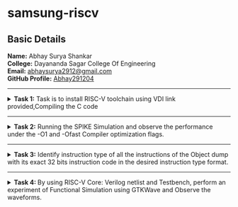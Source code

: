 # samsung-riscv
<html lang="en">
<body>
<h2>Basic Details</h2>
<b>Name:</b> Abhay Surya Shankar
<br>
<b>College:</b> Dayananda Sagar College Of Engineering
<br>
<b>Email:</b> <a href="mailto:abhaysurya2912@gmail.com">abhaysurya2912@gmail.com</a>
<br>
<b>GitHub Profile:</b> <a href="https://github.com/Abhay291204">Abhay291204</a>
<hr>
<!-- Task 1 -->
<details>
<p><summary>
<b>Task 1:</b> Task is to install RISC-V toolchain using VDI link provided,Compiling the C code 
</summary></p>
<b>1. Compiling C code</b>
<br><br>
<pre><code>
cd
gedit num.c
gcc num.c
./a.out</code></pre>
<br>
<img src="https://github.com/Abhay291204/samsung-riscv/blob/main/Task%201/cprog_ex1.jpg"  alt=C code>
<br><br>
<img src="https://github.com/Abhay291204/samsung-riscv/blob/main/Task%201/cprog_output.jpg"      alt=commands for c compilation>
<br><br>
<b>2. Object Dump and O1, Ofast Output</b>
<br><br>
<pre><code>
cat num.c
riscv64-unknown-elf-gcc -O1 -mabi=lp64 -march=rv64i -o num.o num.c
ls -ltr num.o
</code></pre>
<br>
<img src="https://github.com/Abhay291204/samsung-riscv/blob/main/Task%201/ass_cmd.jpg"    alt=Commands >
<br><br>
<pre><code>riscv64-unknown-elf-objdump -d num.o |less</code></pre>
<br>
<img src="https://github.com/Abhay291204/samsung-riscv/blob/main/Task%201/obj_dump.jpg" alt=Object dump>
<br>
<br>
<b>For O1: The number of instructions were 15</b><br><br>
<img src="https://github.com/Abhay291204/samsung-riscv/blob/main/Task%201/O1_ass.jpg" alt=O1 output>
<br><br>
<pre><code>riscv64-unknown-elf-gcc -Ofast -mabi=lp64 -march=rv64i -o num.o num.c</code></pre>
<br>
<b>For Ofast: the number of instructions were 12</b>
<br><br>
<img src="https://github.com/Abhay291204/samsung-riscv/blob/main/Task%201/fast_ass.jpg"  alt=Ofast output>
<br><br>
</details>
<hr>
<!--End of Task 1-->
<!-- Task 2 -->
<!-- Spike for Sum1ton -->				
<details>
<p><summary>
<b>Task 2:</b> Running the SPIKE Simulation and observe the performance under the -O1 and -Ofast Compiler optimization flags.
</summary></p>
<details>
<p><summary>1. Sum of Integers from 1 to n</summary></p>
<b>Debugging summ.o for O1</b>
<pre><code>riscv64-unknown-elf-gcc -O1 -mabi=lp64 -march=rv64i -o summ.o summ.c
ls -ltr summ.o
spike pk summ.o
spike -d pk summ.o</code></pre>
<b>O1 assembly output</b>
<pre>0000000000010184 &lt;main&gt;:
   10184:       ff010113                addi    sp,sp,-16
   10188:       00113423                sd      ra,8(sp)
   1018c:       04600793                li      a5,70
   10190:       fff7879b                addiw   a5,a5,-1
   10194:       fe079ee3                bnez    a5,10190 &lt;main+0xc&gt;
   10198:       00001637                lui     a2,0x1
   1019c:       96f60613                addi    a2,a2,-1681 # 96f &lt;register_fini-0xf741&gt;
   101a0:       04500593                li      a1,69
   101a4:       00021537                lui     a0,0x21
   101a8:       19050513                addi    a0,a0,400 # 21190 &lt;__clzdi2+0x48&gt;
   101ac:       26c000ef                jal     ra,10418 &lt;printf&gt;
   101b0:       00000513                li      a0,0
   101b4:       00813083                ld      ra,8(sp)
   101b8:       01010113                addi    sp,sp,16
   101bc:       00008067                ret
</pre>
<p>15 instructions for O1</p>
<br>
<img src="https://github.com/Abhay291204/samsung-riscv/blob/main/Task%202/O1_spike_sum.png" alt=debugging O1>
<br><br>
<b>Debugging summ.o for Ofast</b>
<pre><code>riscv64-unknown-elf-gcc -Ofast -mabi=lp64 -march=rv64i -o summ.o summ.c
spike pk summ.o
spike -d pk summ.o</code></pre>
<b>Ofast assembly output</b>
<pre>00000000000100b0 &lt;main&gt;:
   100b0:       00001637                lui     a2,0x1
   100b4:       00021537                lui     a0,0x21
   100b8:       ff010113                addi    sp,sp,-16
   100bc:       96f60613                addi    a2,a2,-1681 # 96f &lt;main-0xf741&gt;
   100c0:       04500593                li      a1,69
   100c4:       18050513                addi    a0,a0,384 # 21180 &lt;__clzdi2+0x44&gt;
   100c8:       00113423                sd      ra,8(sp)
   100cc:       340000ef                jal     ra,1040c &lt;printf&gt;
   100d0:       00813083                ld      ra,8(sp)
   100d4:       00000513                li      a0,0
   100d8:       01010113                addi    sp,sp,16
   100dc:       00008067                ret
</pre>
<p>12 instructions for Ofast</p>
<br>
<img src="https://github.com/Abhay291204/samsung-riscv/blob/main/Task%202/Ofast_spike_sum.png" alt=debugging Ofast>
</details>	   
<!-- Spike for fibonacci -->	   
<details>
<p><summary>2. Fibonacci Sequence Generator</summary></p>
<b>Compiling Fibonacci C program</b>
<pre><code>gedit fibo.c
gcc fibo.c
./a.out</code></pre>
<pre>#include<stdio.h>
int main() {
    int n=500;
    int fib=0;
    int a=0,b=1;
    for(int i=0;fib&lt;n;i++){
       printf("%d\n",fib);
        a=b;
        b=fib;
        fib=a+b;
         }
    return 0;
}
</pre>
        <br><br>
<img src="https://github.com/Abhay291204/samsung-riscv/blob/main/Task%202/fibo_output.png", alt=Fibonacci Compilation>
<br><br>
<b>Debugging fibo.o for O1</b>
<pre><code>riscv64-unknown-elf-gcc -O1 -mabi=lp64 -march=rv64i -o fibo.o fibo.c
spike pk fibo.o
spike -d pk fibo.o</code></pre>
<b>O1 assembly output</b>
<pre>10184:       fd010113                addi    sp,sp,-48
   10188:       02113423                sd      ra,40(sp)
   1018c:       02813023                sd      s0,32(sp)
   10190:       00913c23                sd      s1,24(sp)
   10194:       01213823                sd      s2,16(sp)
   10198:       01313423                sd      s3,8(sp)
   1019c:       00100493                li      s1,1
   101a0:       00000413                li      s0,0
   101a4:       000219b7                lui     s3,0x21
   101a8:       1f300913                li      s2,499
   101ac:       0080006f                j       101b4 &lt;main+0x30&gt;
   101b0:       00078413                mv      s0,a5
   101b4:       00040593                mv      a1,s0
   101b8:       1b098513                addi    a0,s3,432 # 211b0 &lt;__clzdi2+0x3c&gt;
   101bc:       288000ef                jal     ra,10444 <printf>
   101c0:       009407bb                addw    a5,s0,s1
   101c4:       00040493                mv      s1,s0
   101c8:       fef954e3                bge     s2,a5,101b0 &lt;main+0x2c&gt;
   101cc:       00000513                li      a0,0
   101d0:       02813083                ld      ra,40(sp)
   101d4:       02013403                ld      s0,32(sp)
   101d8:       01813483                ld      s1,24(sp)
   101dc:       01013903                ld      s2,16(sp)
   101e0:       00813983                ld      s3,8(sp)
   101e4:       03010113                addi    sp,sp,48
   101e8:       00008067                ret
</pre>
<p>26 instructions for O1</p>
<br>
<img src="https://github.com/Abhay291204/samsung-riscv/blob/main/Task%202/O1_spike_fibo.png",alt=Debug O1>
<br><br>
<b>Debugging fibo.o for Ofast</b>
<pre><code>riscv64-unknown-elf-gcc -Ofast -mabi=lp64 -march=rv64i -o fibo.o fibo.c
spike pk fibo.o
spike -d pk fibo.o</code></pre>
<b>Ofast assembly output</b>  
<pre>00000000000100b0 &lt;main&gt;:
   100b0:       fd010113                addi    sp,sp,-48
   100b4:       02813023                sd      s0,32(sp)
   100b8:       00913c23                sd      s1,24(sp)
   100bc:       01213823                sd      s2,16(sp)
   100c0:       01313423                sd      s3,8(sp)
   100c4:       02113423                sd      ra,40(sp)
   100c8:       00100493                li      s1,1
   100cc:       00000413                li      s0,0
   100d0:       000219b7                lui     s3,0x21
   100d4:       1f300913                li      s2,499
   100d8:       0080006f                j       100e0 &lt;main+0x30&gt;
   100dc:       00078413                mv      s0,a5
   100e0:       00040593                mv      a1,s0
   100e4:       1b098513                addi    a0,s3,432 # 211b0 &lt;__clzdi2+0x3c&gt;
   100e8:       35c000ef                jal     ra,10444 &lt;printf&gt;
   100ec:       009407bb                addw    a5,s0,s1
   100f0:       00040493                mv      s1,s0
   100f4:       fef954e3                bge     s2,a5,100dc &lt;main+0x2c&gt;
   100f8:       02813083                ld      ra,40(sp)
   100fc:       02013403                ld      s0,32(sp)
   10100:       01813483                ld      s1,24(sp)
   10104:       01013903                ld      s2,16(sp)
   10108:       00813983                ld      s3,8(sp)
   1010c:       00000513                li      a0,0
   10110:       03010113                addi    sp,sp,48
   10114:       00008067                ret
</pre>
<p>26 instructions for Ofast</p>
<br>
<img src="https://github.com/Abhay291204/samsung-riscv/blob/main/Task%202/Ofast_spike_fibo.png",alt=Ofast debug>
<br><br>
</details>
</details>
<hr>   
<!--End of Task 2-->
<!-- Task 3 -->   
<details>
	<summary>
		<b>Task 3:</b> Identify instruction type of all the instructions of the Object dump with its exact 32 bits instruction code in the desired instruction type format.
	</summary><br>
<details>
	<p><summary>
		RISC-V Instruction Formats
	</summary></p>
<!-- Explaination -->
	
<h2>Instruction Types and Fields</h2>

<p> The RISC-V instructions are categorized into types based on their filed organization.Each type has specific fields like opcode,funct3,funct4,immediate values and register numbers. The types include:</p>

<b>&nbsp;&nbsp;&nbsp;&nbsp;&#183; R-Type:</b> Register Type <br>
<b>&nbsp;&nbsp;&nbsp;&nbsp;&#183; I-Type:</b> Immediate Type <br>
<b>&nbsp;&nbsp;&nbsp;&nbsp;&#183; S-Type:</b> Store Type <br>
<b>&nbsp;&nbsp;&nbsp;&nbsp;&#183; B-Type:</b> Branch Type <br>
<b>&nbsp;&nbsp;&nbsp;&nbsp;&#183; U-Type:</b> Upper Immediate Type <br>
<b>&nbsp;&nbsp;&nbsp;&nbsp;&#183; J-Type:</b> Jump Type <br>

<!-- R-Type -->

<h3>RISCV R-Type Instructions</h3>

<p>R-type instructions are used for operations that involve only registers. These instructions typically perform arithmetic, logical, and shift operations.</p>

<b>Format:</b><br>

<pre>
+----------------------------------------------------------------------------------------------------------------------------------+
  funct7[31:25](7-bits) | rs2[24:20](5-bits) | rs1[19:15](5-bits) | funct3[14:12](3-bits) | rd[11:7](5-bits) | opcode[6:0](7-bits)
+----------------------------------------------------------------------------------------------------------------------------------+
</pre>

<b>&nbsp;&nbsp;&nbsp;&nbsp;&#183; funct7:</b> Further specifies the operation.<br>
<b>&nbsp;&nbsp;&nbsp;&nbsp;&#183; rs2:</b> Second source register.<br>
<b>&nbsp;&nbsp;&nbsp;&nbsp;&#183; rs1:</b> First source register.<br>
<b>&nbsp;&nbsp;&nbsp;&nbsp;&#183; funct3:</b> Further specifies the operation.<br>
<b>&nbsp;&nbsp;&nbsp;&nbsp;&#183; rd:</b> Destination register.<br>
<b>&nbsp;&nbsp;&nbsp;&nbsp;&#183; opcode:</b> Specifies the operation.<br>

<!-- I-Type -->

<h3>RISCV I-Type Instructions</h3>

<p>I-Type instructions cover various operations, including immediate arithmetic, load operations, and certain control flow instructions.</p>

<b>Format:</b><br>

<pre>
+----------------------------------------------------------------------------------------------------------+
  imm[31:20](12-bits) | rs1[19:15](5-bits) | funct3[14:12](3-bits) | rd[11:7](5-bits) | opcode[6:0](7-bits)
+----------------------------------------------------------------------------------------------------------+
</pre>

<b>&nbsp;&nbsp;&nbsp;&nbsp;&#183; imm:</b> Immediate Value.<br>
<b>&nbsp;&nbsp;&nbsp;&nbsp;&#183; rs1:</b> First source register.<br>
<b>&nbsp;&nbsp;&nbsp;&nbsp;&#183; funct3:</b> Further specifies the operation.<br>
<b>&nbsp;&nbsp;&nbsp;&nbsp;&#183; rd:</b> Destination register.<br>
<b>&nbsp;&nbsp;&nbsp;&nbsp;&#183; opcode:</b> Specifies the operation.<br>

<!-- S-Type -->

<h3>RISCV S-Type Instructions</h3>

<p>S-type instructions are essential for accessing and manipulating data in memory.Used to store data from a register to memory.</p>

<b>Format:</b><br>

<pre>
+--------------------------------------------------------------------------------------------------------------------------------------------+
  imm[31:25](11:5)(7-bits) | rs2[24:20](5-bits) | rs1[19:15](5-bits) | funct3[14:12](3-bits) | imm[11:7](4:0)(5-bits) | opcode[6:0](7-bits)
+--------------------------------------------------------------------------------------------------------------------------------------------+
</pre>

<b>&nbsp;&nbsp;&nbsp;&nbsp;&#183; imm:</b> Immediate Value( split into imm[11:5] and imm[4:0]).<br>
<b>&nbsp;&nbsp;&nbsp;&nbsp;&#183; rs2:</b> Second source register.<br>
<b>&nbsp;&nbsp;&nbsp;&nbsp;&#183; rs1:</b> First source register.<br>
<b>&nbsp;&nbsp;&nbsp;&nbsp;&#183; funct3:</b> Further specifies the operation.<br>
<b>&nbsp;&nbsp;&nbsp;&nbsp;&#183; opcode:</b> Specifies the operation.<br>

<!-- B-Type -->
      
<h3>RISCV B-Type Instructions</h3>

<p>B-type instructions are crucial for implementing control flow in programs, enabling conditional execution of code blocks.Used for conditional branches, which alter the program flow based on a comparison of register values.</p>

<b>Format:</b><br>

<pre>
+---------------------------------------------------------------------------------------------------------------------------------------------------------------------------------------+
  imm[31](12)(1-bit) | imm[30:25](10:5)(6-bits) | rs2[24:20](5-bits) | rs1[19:15](5-bits) | funct3[14:12](3-bits) | imm[11:8](4:1)(4-bits) | imm[7](11)(1-bit) | opcode[6:0](7-bits)
+---------------------------------------------------------------------------------------------------------------------------------------------------------------------------------------+
</pre>

<b>&nbsp;&nbsp;&nbsp;&nbsp;&#183; imm:</b> Immediate Value( split into imm[12], imm[10:5], imm[4:1] and imm[11]).<br>
<b>&nbsp;&nbsp;&nbsp;&nbsp;&#183; rs2:</b> Second source register.<br>
<b>&nbsp;&nbsp;&nbsp;&nbsp;&#183; rs1:</b> First source register.<br>
<b>&nbsp;&nbsp;&nbsp;&nbsp;&#183; funct3:</b> Further specifies the operation.<br>
<b>&nbsp;&nbsp;&nbsp;&nbsp;&#183; opcode:</b> Specifies the operation.<br>

<!-- U-Type -->

<h3>RISCV U-Type Instructions</h3>

<p>U-Type instructions are used for operations like loading upper immediate (LUI) and adding upper immediate to PC (AUIPC).</p>

<b>Format:</b><br>

<pre>
+----------------------------------------------------------------------------------------------------------+
                  imm[31:12](20-bits)                |    rd[11:7](5-bits)      |     opcode[6:0](7-bits)
+----------------------------------------------------------------------------------------------------------+
</pre>

<b>&nbsp;&nbsp;&nbsp;&nbsp;&#183; imm:</b> Upper 20 bits of the immediate value.<br>
<b>&nbsp;&nbsp;&nbsp;&nbsp;&#183; rd:</b> Destination register.<br>
<b>&nbsp;&nbsp;&nbsp;&nbsp;&#183; opcode:</b> Specifies the operation.<br>

<!-- J-Type -->
      
<h3>RISCV J-Type Instructions</h3>

<p>J-type instructions in RISC-V are primarily used for unconditional jumps to specific target addresses within the program.They play a crucial role in controlling the flow of execution by transferring control to a different part of the code.</p>

<b>Format:</b><br>

<pre>
+---------------------------------------------------------------------------------------------------------------------------------------------------------------------------------------+
  imm[31](20)(1-bit) | imm[30:21](10:1)(10-bits) | imm[20](11)(1-bit) | imm[19:12](19:12)(8-bits) | rd[11:7](5-bits) | opcode[6:0](7-bits)
+---------------------------------------------------------------------------------------------------------------------------------------------------------------------------------------+
</pre>

<b>&nbsp;&nbsp;&nbsp;&nbsp;&#183; imm:</b> Immediate Value( split into imm[20], imm[10:1], imm[11] and imm[19:12]).<br>
<b>&nbsp;&nbsp;&nbsp;&nbsp;&#183; rd:</b> Destination register.<br>
<b>&nbsp;&nbsp;&nbsp;&nbsp;&#183; opcode:</b> Specifies the operation.<br>
</details>
<!-- Machine Codes -->
<details>
    <p><summary>
        Machine Codes for Different Instructions
    </summary></p>
<h3>Machine Codes:</h3>

<pre>10184:       fd010113                addi    sp,sp,-48
   10188:       02113423                sd      ra,40(sp)
   1018c:       02813023                sd      s0,32(sp)
   10190:       00913c23                sd      s1,24(sp)
   10194:       01213823                sd      s2,16(sp)
   10198:       01313423                sd      s3,8(sp)
   1019c:       00100493                li      s1,1
   101a0:       00000413                li      s0,0
   101a4:       000219b7                lui     s3,0x21
   101a8:       1f300913                li      s2,499
   101ac:       0080006f                j       101b4 &lt;main+0x30&gt;
   101b0:       00078413                mv      s0,a5
   101b4:       00040593                mv      a1,s0
   101b8:       1b098513                addi    a0,s3,432 # 211b0 &lt;__clzdi2+0x3c&gt;
   101bc:       288000ef                jal     ra,10444 &lt;printf&gt;
   101c0:       009407bb                addw    a5,s0,s1
   101c4:       00040493                mv      s1,s0
   101c8:       fef954e3                bge     s2,a5,101b0 &lt;main+0x2c&gt;
   101cc:       00000513                li      a0,0
   101d0:       02813083                ld      ra,40(sp)
   101d4:       02013403                ld      s0,32(sp)
   101d8:       01813483                ld      s1,24(sp)
   101dc:       01013903                ld      s2,16(sp)
   101e0:       00813983                ld      s3,8(sp)
   101e4:       03010113                addi    sp,sp,48
   101e8:       00008067                ret
</pre>

<!-- 1 -->

<h3>1. Machine code for <code>addi sp, sp, -48</code></h3>
<b>&nbsp;&nbsp;Instruction: </b><code>addi sp, sp, -48</code>  <br><br>
    <b>&nbsp;&nbsp;&nbsp;&nbsp;&#183; Opcode: </b>0010011 (7 bits) <br>
    <b>&nbsp;&nbsp;&nbsp;&nbsp;&#183; Immediate: </b>-48 (12 bits,two's complement) <br>
    <b>&nbsp;&nbsp;&nbsp;&nbsp;&#183; Source Register(rs1): </b>sp (x2,5 bits) <br>
    <b>&nbsp;&nbsp;&nbsp;&nbsp;&#183; Destination Register(rd): </b>sp (x2,5 bits) <br>
    <b>&nbsp;&nbsp;&nbsp;&nbsp;&#183; Function(funct3): </b>000 (3 bits) <br><br>
<b>&nbsp;&nbsp;Breakdown:</b><br><br>
    <b>&nbsp;&nbsp;&nbsp;&nbsp;&#183; Immediate(-48): </b><code>111111010000</code> <br>
    <b>&nbsp;&nbsp;&nbsp;&nbsp;&#183; rs1(sp=x2): </b><code>00010</code> <br>
    <b>&nbsp;&nbsp;&nbsp;&nbsp;&#183; funct3: </b><code>000</code> <br>
    <b>&nbsp;&nbsp;&nbsp;&nbsp;&#183; rd(sp=x2): </b><code>00010</code> <br>
    <b>&nbsp;&nbsp;&nbsp;&nbsp;&#183; Opcode: </b><code>0010011</code> <br><br>
<pre><code>10184:       fd010113          addi sp, sp, -48</code></pre>
  
<table>
<tr>
   <th>Immediate (12 bits)</th>
   <th>rs1 (5 bits)</th>
   <th>funct3 (3 bits)</th>
   <th>rd (5 bits)</th>
   <th>Opcode (7 bits)</th>
</tr>
<tr>
   <td>111111010000</td>
   <td>00010</td>
   <td>000</td>
   <td>00010</td>
   <td>0010011</td>
</tr>
</table>

<!-- 2 -->

<h3>2. Machine code for <code>sd ra, 40(sp)</code></h3>
<b>&nbsp;&nbsp;Instruction: </b><code>sd ra, 40(sp)</code>  <br><br>
    <b>&nbsp;&nbsp;&nbsp;&nbsp;&#183; Opcode: </b>0100011 (7 bits) <br>
    <b>&nbsp;&nbsp;&nbsp;&nbsp;&#183; Immediate: </b>40 (12 bits split into imm[11:5] and imm[4:0]) <br>
    <b>&nbsp;&nbsp;&nbsp;&nbsp;&#183; Base Register(rs1): </b>sp (x2,5 bits) <br>
    <b>&nbsp;&nbsp;&nbsp;&nbsp;&#183; Source Register(rd): </b>ra (x1,5 bits) <br>
    <b>&nbsp;&nbsp;&nbsp;&nbsp;&#183; Function(funct3): </b>011 (3 bits) <br><br>
<b>&nbsp;&nbsp;Breakdown:</b><br><br>
    <b>&nbsp;&nbsp;&nbsp;&nbsp;&#183; Immediate(40): </b><code>000000101000 </code>(Split into imm[11:5]=<code>0000001</code> and            imm[4:0]=<code>01000</code>)<br>
    <b>&nbsp;&nbsp;&nbsp;&nbsp;&#183; rs1(sp=x2): </b><code>00010</code> <br>
    <b>&nbsp;&nbsp;&nbsp;&nbsp;&#183; funct3: </b><code>011</code> <br>
    <b>&nbsp;&nbsp;&nbsp;&nbsp;&#183; rs2(ra=x1): </b><code>00001</code> <br>
    <b>&nbsp;&nbsp;&nbsp;&nbsp;&#183; Opcode: </b><code>0100011</code> <br><br>
<b>&nbsp;&nbsp;Binary Representation:</b><br><br>
    <b>&nbsp;&nbsp;&nbsp;&nbsp;&#183; imm[11:5] (7 bits): </b><code>0000000</code><br>
    <b>&nbsp;&nbsp;&nbsp;&nbsp;&#183; rs2 (5 bits): </b><code>00001</code><br>
    <b>&nbsp;&nbsp;&nbsp;&nbsp;&#183; rs1 (5 bits): </b><code>00010</code><br>
    <b>&nbsp;&nbsp;&nbsp;&nbsp;&#183; funct3 (3 bits): </b><code>011</code><br>
    <b>&nbsp;&nbsp;&nbsp;&nbsp;&#183; imm[4:0] (5 bits): </b><code>01000</code><br>
    <b>&nbsp;&nbsp;&nbsp;&nbsp;&#183; opcode (7 bits): </b><code>0100011</code><br><br>
<pre><code>10188:       00113c23       sd   ra, 24(sp)</code></pre>
  
<table>
<tr>
   <th>Imm[11:5] (7 bits)</th>
   <th>rs2 (5 bits)</th>
   <th>rs1 (5 bits)</th>
   <th>funct3 (3 bits)</th>
   <th>imm[4:0] (5 bits)</th>
   <th>Opcode (7 bits)</th>
</tr>
<tr>
   <td>0000000</td>
   <td>00001</td>
   <td>00010</td>
   <td>011</td>
   <td>01000</td>
   <td>0100011</td>
</tr>
</table>

<!-- 3 -->

<h3>3. Machine code for <code>sd s0, 32(sp)</code></h3>
<b>&nbsp;&nbsp;Instruction: </b><code>sd s0, 32(sp)</code>  <br><br>
	<b>&nbsp;&nbsp;&nbsp;&nbsp;&#183; Opcode: </b>0100011 (7 bits) <br>
	<b>&nbsp;&nbsp;&nbsp;&nbsp;&#183; Immediate: </b>32 (12 bits split into imm[11:5] and imm[4:0]) <br>
	<b>&nbsp;&nbsp;&nbsp;&nbsp;&#183; Base Register(rs1): </b>sp (x2,5 bits) <br>
	<b>&nbsp;&nbsp;&nbsp;&nbsp;&#183; Source Register(rd): </b>s0 (x8,5 bits) <br>
	<b>&nbsp;&nbsp;&nbsp;&nbsp;&#183; Function(funct3): </b>011 (3 bits) <br><br>
<b>&nbsp;&nbsp;Breakdown:</b><br><br>
	<b>&nbsp;&nbsp;&nbsp;&nbsp;&#183; Immediate(32): </b><code>000000100000 </code>(Split into imm[11:5]=<code>0000001</code> and 		imm[4:0]=<code>00000</code>)<br>
	<b>&nbsp;&nbsp;&nbsp;&nbsp;&#183; rs1(sp=x2): </b><code>00010</code> <br>
	<b>&nbsp;&nbsp;&nbsp;&nbsp;&#183; funct3: </b><code>011</code> <br>
	<b>&nbsp;&nbsp;&nbsp;&nbsp;&#183; rs2(s0=x8): </b><code>01000</code> <br>
	<b>&nbsp;&nbsp;&nbsp;&nbsp;&#183; Opcode: </b><code>0100011</code> <br><br>
 <b>&nbsp;&nbsp;Binary Representation:</b><br><br>
 	<b>&nbsp;&nbsp;&nbsp;&nbsp;&#183; imm[11:5] (7 bits): </b><code>0000001</code><br>
  	<b>&nbsp;&nbsp;&nbsp;&nbsp;&#183; rs2 (5 bits): </b><code>01000</code><br>
   	<b>&nbsp;&nbsp;&nbsp;&nbsp;&#183; rs1 (5 bits): </b><code>00010</code><br>
    	<b>&nbsp;&nbsp;&nbsp;&nbsp;&#183; funct3 (3 bits): </b><code>011</code><br>
     	<b>&nbsp;&nbsp;&nbsp;&nbsp;&#183; imm[4:0] (5 bits): </b><code>00000</code><br>
      	<b>&nbsp;&nbsp;&nbsp;&nbsp;&#183; opcode (7 bits): </b><code>0100011</code><br><br>
<pre><code>1018c:       02813023          sd   s0, 32(sp)</code></pre>
	   
<table>
	<tr>
		<th>Imm[11:5] (7 bits)</th>
		<th>rs2 (5 bits)</th>
		<th>rs1 (5 bits)</th>
		<th>funct3 (3 bits)</th>
		<th>imm[4:0] (5 bits)</th>
		<th>Opcode (7 bits)</th>
	</tr>
	<tr>
		<td>0000001</td>
		<td>01000</td>
		<td>00010</td>
		<td>011</td>
		<td>00000</td>
		<td>0100011</td>
	</tr>
</table>

<!-- 4 -->

<h3>4. Machine code for <code>sd s3, 8(sp)</code></h3>
<b>&nbsp;&nbsp;Instruction: </b><code>sd s3, 8(sp)</code>  <br><br>
	<b>&nbsp;&nbsp;&nbsp;&nbsp;&#183; Opcode: </b>0100011 (7 bits) <br>
	<b>&nbsp;&nbsp;&nbsp;&nbsp;&#183; Immediate: </b>8 (12 bits split into imm[11:5] and imm[4:0]) <br>
	<b>&nbsp;&nbsp;&nbsp;&nbsp;&#183; Base Register(rs1): </b>sp (x2,5 bits) <br>
	<b>&nbsp;&nbsp;&nbsp;&nbsp;&#183; Source Register(rd): </b>s3 (x19,5 bits) <br>
	<b>&nbsp;&nbsp;&nbsp;&nbsp;&#183; Function(funct3): </b>011 (3 bits) <br><br>
<b>&nbsp;&nbsp;Breakdown:</b><br><br>
	<b>&nbsp;&nbsp;&nbsp;&nbsp;&#183; Immediate(8): </b><code>000000001000 </code>(Split into imm[11:5]=<code>0000000</code> and 		imm[4:0]=<code>01000</code>)<br>
	<b>&nbsp;&nbsp;&nbsp;&nbsp;&#183; rs1(sp=x2): </b><code>00010</code> <br>
	<b>&nbsp;&nbsp;&nbsp;&nbsp;&#183; funct3: </b><code>011</code> <br>
	<b>&nbsp;&nbsp;&nbsp;&nbsp;&#183; rs2(s3=x19): </b><code>01001</code> <br>
	<b>&nbsp;&nbsp;&nbsp;&nbsp;&#183; Opcode: </b><code>0100011</code> <br><br>
 <b>&nbsp;&nbsp;Binary Representation:</b><br><br>
 	<b>&nbsp;&nbsp;&nbsp;&nbsp;&#183; imm[11:5] (7 bits): </b><code>0000000</code><br>
  	<b>&nbsp;&nbsp;&nbsp;&nbsp;&#183; rs2 (5 bits): </b><code>01001</code><br>
   	<b>&nbsp;&nbsp;&nbsp;&nbsp;&#183; rs1 (5 bits): </b><code>00010</code><br>
    	<b>&nbsp;&nbsp;&nbsp;&nbsp;&#183; funct3 (3 bits): </b><code>011</code><br>
     	<b>&nbsp;&nbsp;&nbsp;&nbsp;&#183; imm[4:0] (5 bits): </b><code>01000</code><br>
      	<b>&nbsp;&nbsp;&nbsp;&nbsp;&#183; opcode (7 bits): </b><code>0100011</code><br><br>
<pre><code>10198:       01313423          sd   s3, 8(sp)</code></pre>
	   
<table>
	<tr>
		<th>Imm[11:5] (7 bits)</th>
		<th>rs2 (5 bits)</th>
		<th>rs1 (5 bits)</th>
		<th>funct3 (3 bits)</th>
		<th>imm[4:0] (5 bits)</th>
		<th>Opcode (7 bits)</th>
	</tr>
	<tr>
		<td>0000000</td>
		<td>01001</td>
		<td>00010</td>
		<td>011</td>
		<td>01000</td>
		<td>0100011</td>
	</tr>
</table>

<!-- 5 -->

<h3>5. Machine code for <code>li s1, 1</code></h3>
<b>&nbsp;&nbsp;Instruction: </b><code>li s1, 1</code>  <br><br>
	<b>&nbsp;&nbsp;&nbsp;&nbsp;&#183; Opcode: </b>0010011 (7 bits) <br>
	<b>&nbsp;&nbsp;&nbsp;&nbsp;&#183; Immediate: </b>1 (12 bits) <br>
	<b>&nbsp;&nbsp;&nbsp;&nbsp;&#183; Source Register(rs1): </b>zero (x0,5 bits) <br>
	<b>&nbsp;&nbsp;&nbsp;&nbsp;&#183; Destination Register(rd): </b>s1 (x9,5 bits) <br>
	<b>&nbsp;&nbsp;&nbsp;&nbsp;&#183; Function(funct3): </b>000 (3 bits) <br><br>
<b>&nbsp;&nbsp;Breakdown:</b><br><br>
	<b>&nbsp;&nbsp;&nbsp;&nbsp;&#183; Immediate(1): </b><code>000000000001</code> <br>
	<b>&nbsp;&nbsp;&nbsp;&nbsp;&#183; rs1(zero=x0): </b><code>00000</code> <br>
	<b>&nbsp;&nbsp;&nbsp;&nbsp;&#183; funct3: </b><code>000</code> <br>
	<b>&nbsp;&nbsp;&nbsp;&nbsp;&#183; rd(s1=x9): </b><code>01001</code> <br>
	<b>&nbsp;&nbsp;&nbsp;&nbsp;&#183; Opcode: </b><code>0010011</code> <br><br>
<pre><code>1019c:       00100493     li   s1, 1</code></pre>
	   
<table>
	<tr>
		<th>Immediate (12 bits)</th>
		<th>rs1 (5 bits)</th>
		<th>funct3 (3 bits)</th>
		<th>rd (5 bits)</th>
		<th>Opcode (7 bits)</th>
	</tr>
	<tr>
		<td>000000000001</td>
		<td>00000</td>
		<td>000</td>
		<td>01001</td>
		<td>0010011</td>
	</tr>
</table>

<!-- 6 -->

<h3>6. Machine code for <code>li s0, 0</code></h3>
<b>&nbsp;&nbsp;Instruction: </b><code>li s0, 0</code>  <br><br>
	<b>&nbsp;&nbsp;&nbsp;&nbsp;&#183; Opcode: </b>0010011 (7 bits) <br>
	<b>&nbsp;&nbsp;&nbsp;&nbsp;&#183; Immediate: </b>0 (12 bits) <br>
	<b>&nbsp;&nbsp;&nbsp;&nbsp;&#183; Source Register(rs1): </b>zero (x0,5 bits) <br>
	<b>&nbsp;&nbsp;&nbsp;&nbsp;&#183; Destination Register(rd): </b>s0 (x8,5 bits) <br>
	<b>&nbsp;&nbsp;&nbsp;&nbsp;&#183; Function(funct3): </b>000 (3 bits) <br><br>
<b>&nbsp;&nbsp;Breakdown:</b><br><br>
	<b>&nbsp;&nbsp;&nbsp;&nbsp;&#183; Immediate(0): </b><code>000000000000</code> <br>
	<b>&nbsp;&nbsp;&nbsp;&nbsp;&#183; rs1(zero=x0): </b><code>00000</code> <br>
	<b>&nbsp;&nbsp;&nbsp;&nbsp;&#183; funct3: </b><code>000</code> <br>
	<b>&nbsp;&nbsp;&nbsp;&nbsp;&#183; rd(s0=x8): </b><code>01000</code> <br>
	<b>&nbsp;&nbsp;&nbsp;&nbsp;&#183; Opcode: </b><code>0010011</code> <br><br>
<pre><code>101a0:       00000413          li   s0, 0</code></pre>
	   
<table>
	<tr>
		<th>Immediate (12 bits)</th>
		<th>rs1 (5 bits)</th>
		<th>funct3 (3 bits)</th>
		<th>rd (5 bits)</th>
		<th>Opcode (7 bits)</th>
	</tr>
	<tr>
		<td>000000000000</td>
		<td>00000</td>
		<td>000</td>
		<td>01000</td>
		<td>0010011</td>
	</tr>
</table>

<!-- 7 -->

<h3>7. Machine code for <code>li a0, 0</code></h3>
<b>&nbsp;&nbsp;Instruction: </b><code>li a0, 0</code>  <br><br>
	<b>&nbsp;&nbsp;&nbsp;&nbsp;&#183; Opcode: </b>0010011 (7 bits) <br>
	<b>&nbsp;&nbsp;&nbsp;&nbsp;&#183; Immediate: </b>0 (12 bits) <br>
	<b>&nbsp;&nbsp;&nbsp;&nbsp;&#183; Source Register(rs1): </b>zero (x0,5 bits) <br>
	<b>&nbsp;&nbsp;&nbsp;&nbsp;&#183; Destination Register(rd): </b>a0 (x10,5 bits) <br>
	<b>&nbsp;&nbsp;&nbsp;&nbsp;&#183; Function(funct3): </b>000 (3 bits) <br><br>
<b>&nbsp;&nbsp;Breakdown:</b><br><br>
	<b>&nbsp;&nbsp;&nbsp;&nbsp;&#183; Immediate(0): </b><code>000000000000</code> <br>
	<b>&nbsp;&nbsp;&nbsp;&nbsp;&#183; rs1(zero=x0): </b><code>00000</code> <br>
	<b>&nbsp;&nbsp;&nbsp;&nbsp;&#183; funct3: </b><code>000</code> <br>
	<b>&nbsp;&nbsp;&nbsp;&nbsp;&#183; rd(a0=x10): </b><code>01010</code> <br>
	<b>&nbsp;&nbsp;&nbsp;&nbsp;&#183; Opcode: </b><code>0010011</code> <br><br>
<pre><code>101cc:       00000513          li   a0, 0</code></pre>
	   
<table>
	<tr>
		<th>Immediate (12 bits)</th>
		<th>rs1 (5 bits)</th>
		<th>funct3 (3 bits)</th>
		<th>rd (5 bits)</th>
		<th>Opcode (7 bits)</th>
	</tr>
	<tr>
		<td>000000000000</td>
		<td>00000</td>
		<td>000</td>
		<td>01010</td>
		<td>0010011</td>
	</tr>
</table>

<!-- 8 -->

<h3>8. Machine code for <code>li s2, 499</code></h3>
<b>&nbsp;&nbsp;Instruction: </b><code>li s2, 499</code>  <br><br>
	<b>&nbsp;&nbsp;&nbsp;&nbsp;&#183; Opcode: </b>0010011 (7 bits) <br>
	<b>&nbsp;&nbsp;&nbsp;&nbsp;&#183; Immediate: </b>499 (12 bits) <br>
	<b>&nbsp;&nbsp;&nbsp;&nbsp;&#183; Source Register(rs1): </b>zero (x0,5 bits) <br>
	<b>&nbsp;&nbsp;&nbsp;&nbsp;&#183; Destination Register(rd): </b>s2 (x18,5 bits) <br>
	<b>&nbsp;&nbsp;&nbsp;&nbsp;&#183; Function(funct3): </b>000 (3 bits) <br><br>
<b>&nbsp;&nbsp;Breakdown:</b><br><br>
	<b>&nbsp;&nbsp;&nbsp;&nbsp;&#183; Immediate(0): </b><code>000111110011</code> <br>
	<b>&nbsp;&nbsp;&nbsp;&nbsp;&#183; rs1(zero=x0): </b><code>00000</code> <br>
	<b>&nbsp;&nbsp;&nbsp;&nbsp;&#183; funct3: </b><code>000</code> <br>
	<b>&nbsp;&nbsp;&nbsp;&nbsp;&#183; rd(s2=x18): </b><code>10010</code> <br>
	<b>&nbsp;&nbsp;&nbsp;&nbsp;&#183; Opcode: </b><code>0010011</code> <br><br>
<pre><code>101a8:       1f300913          li   s2, 499</code></pre>
	   
<table>
	<tr>
		<th>Immediate (12 bits)</th>
		<th>rs1 (5 bits)</th>
		<th>funct3 (3 bits)</th>
		<th>rd (5 bits)</th>
		<th>Opcode (7 bits)</th>
	</tr>
	<tr>
		<td>000111110011</td>
		<td>00000</td>
		<td>000</td>
		<td>10010</td>
		<td>0010011</td>
	</tr>
</table>

<!-- 9 -->

<h3>9. Machine code for <code>mv s0, a5</code></h3>
<b>&nbsp;&nbsp;Instruction: </b><code>mv s0, a5</code>  <br><br>
	<b>&nbsp;&nbsp;&nbsp;&nbsp;&#183; Opcode: </b>0010011 (7 bits) <br>
	<b>&nbsp;&nbsp;&nbsp;&nbsp;&#183; Immediate: </b>0 (12 bits) <br>
	<b>&nbsp;&nbsp;&nbsp;&nbsp;&#183; Source Register(rs1): </b>a5 (x15,5 bits) <br>
	<b>&nbsp;&nbsp;&nbsp;&nbsp;&#183; Destination Register(rd): </b>s0 (x8,5 bits) <br>
	<b>&nbsp;&nbsp;&nbsp;&nbsp;&#183; Function(funct3): </b>000 (3 bits) <br><br>
<b>&nbsp;&nbsp;Breakdown:</b><br><br>
	<b>&nbsp;&nbsp;&nbsp;&nbsp;&#183; Immediate(0): </b><code>000000000000</code> <br>
	<b>&nbsp;&nbsp;&nbsp;&nbsp;&#183; rs1(a5=x15): </b><code>01111</code> <br>
	<b>&nbsp;&nbsp;&nbsp;&nbsp;&#183; funct3: </b><code>000</code> <br>
	<b>&nbsp;&nbsp;&nbsp;&nbsp;&#183; rd(s0=x8): </b><code>01000</code> <br>
	<b>&nbsp;&nbsp;&nbsp;&nbsp;&#183; Opcode: </b><code>0010011</code> <br><br>
<pre><code>101b0:       00078413          mv   s0, a5</code></pre>
	   
<table>
	<tr>
		<th>Immediate (12 bits)</th>
		<th>rs1 (5 bits)</th>
		<th>funct3 (3 bits)</th>
		<th>rd (5 bits)</th>
		<th>Opcode (7 bits)</th>
	</tr>
	<tr>
		<td>000000000000</td>
		<td>01111</td>
		<td>000</td>
		<td>01000</td>
		<td>0010011</td>
	</tr>
</table>

<!-- 10 -->

<h3>10. Machine code for <code>mv a1, s0</code></h3>
<b>&nbsp;&nbsp;Instruction: </b><code>mv a1, s0</code>  <br><br>
	<b>&nbsp;&nbsp;&nbsp;&nbsp;&#183; Opcode: </b>0010011 (7 bits) <br>
	<b>&nbsp;&nbsp;&nbsp;&nbsp;&#183; Immediate: </b>0 (12 bits) <br>
	<b>&nbsp;&nbsp;&nbsp;&nbsp;&#183; Source Register(rs1): </b>s0 (x8,5 bits) <br>
	<b>&nbsp;&nbsp;&nbsp;&nbsp;&#183; Destination Register(rd): </b>a1 (x11,5 bits) <br>
	<b>&nbsp;&nbsp;&nbsp;&nbsp;&#183; Function(funct3): </b>000 (3 bits) <br><br>
<b>&nbsp;&nbsp;Breakdown:</b><br><br>
	<b>&nbsp;&nbsp;&nbsp;&nbsp;&#183; Immediate(0): </b><code>000000000000</code> <br>
	<b>&nbsp;&nbsp;&nbsp;&nbsp;&#183; rs1(s0=x8): </b><code>01000</code> <br>
	<b>&nbsp;&nbsp;&nbsp;&nbsp;&#183; funct3: </b><code>000</code> <br>
	<b>&nbsp;&nbsp;&nbsp;&nbsp;&#183; rd(a1=x11): </b><code>01011</code> <br>
	<b>&nbsp;&nbsp;&nbsp;&nbsp;&#183; Opcode: </b><code>0010011</code> <br><br>
<pre><code>101b4:       00040593          mv   a1, s0</code></pre>
	   
<table>
	<tr>
		<th>Immediate (12 bits)</th>
		<th>rs1 (5 bits)</th>
		<th>funct3 (3 bits)</th>
		<th>rd (5 bits)</th>
		<th>Opcode (7 bits)</th>
	</tr>
	<tr>
		<td>000000000000</td>
		<td>01000</td>
		<td>000</td>
		<td>01011</td>
		<td>0010011</td>
	</tr>
</table>

<!-- 11 -->

<h3>11. Machine code for <code>addi sp, sp, 48</code></h3>
<b>&nbsp;&nbsp;Instruction: </b><code>addi sp, sp, 48</code>  <br><br>
    <b>&nbsp;&nbsp;&nbsp;&nbsp;&#183; Opcode: </b>0010011 (7 bits) <br>
    <b>&nbsp;&nbsp;&nbsp;&nbsp;&#183; Immediate: </b>48 (12 bits) <br>
    <b>&nbsp;&nbsp;&nbsp;&nbsp;&#183; Source Register(rs1): </b>sp (x2,5 bits) <br>
    <b>&nbsp;&nbsp;&nbsp;&nbsp;&#183; Destination Register(rd): </b>sp (x2,5 bits) <br>
    <b>&nbsp;&nbsp;&nbsp;&nbsp;&#183; Function(funct3): </b>000 (3 bits) <br><br>
<b>&nbsp;&nbsp;Breakdown:</b><br><br>
    <b>&nbsp;&nbsp;&nbsp;&nbsp;&#183; Immediate(48): </b><code>000000110000</code> <br>
    <b>&nbsp;&nbsp;&nbsp;&nbsp;&#183; rs1(sp=x2): </b><code>00010</code> <br>
    <b>&nbsp;&nbsp;&nbsp;&nbsp;&#183; funct3: </b><code>000</code> <br>
    <b>&nbsp;&nbsp;&nbsp;&nbsp;&#183; rd(sp=x2): </b><code>00010</code> <br>
    <b>&nbsp;&nbsp;&nbsp;&nbsp;&#183; Opcode: </b><code>0010011</code> <br><br>
<pre><code>101e4:       03010113         addi sp, sp, 48</code></pre>
  
<table>
<tr>
   <th>Immediate (12 bits)</th>
   <th>rs1 (5 bits)</th>
   <th>funct3 (3 bits)</th>
   <th>rd (5 bits)</th>
   <th>Opcode (7 bits)</th>
</tr>
<tr>
   <td>000000110000</td>
   <td>00010</td>
   <td>000</td>
   <td>00010</td>
   <td>0010011</td>
</tr>
</table>


<!-- 12 -->

<h3>12. Machine code for <code>lui s3, 0x21</code></h3>
<b>&nbsp;&nbsp;Instruction: </b><code>lui s3, 0x21</code>  <br><br>
	<b>&nbsp;&nbsp;&nbsp;&nbsp;&#183; Opcode: </b>0110111 (7 bits) <br>
	<b>&nbsp;&nbsp;&nbsp;&nbsp;&#183; Immediate: </b>0x21(33) (20 bits) <br>
	<b>&nbsp;&nbsp;&nbsp;&nbsp;&#183; Destination Register(rd): </b>s3 (x19,5 bits) <br><br>
<b>&nbsp;&nbsp;Breakdown:</b><br><br>
	<b>&nbsp;&nbsp;&nbsp;&nbsp;&#183; Immediate(0x21): </b><code>00000000000000100001</code> <br>
	<b>&nbsp;&nbsp;&nbsp;&nbsp;&#183; rd(s3=x19): </b><code>10011</code> <br>
	<b>&nbsp;&nbsp;&nbsp;&nbsp;&#183; Opcode: </b><code>0110111</code> <br><br>
<pre><code>101a4:       000219b7          lui  s3, 0x21</code></pre>
	   
<table>
	<tr>
		<th>Immediate (20 bits)</th>
		<th>rd (5 bits)</th>
		<th>Opcode (7 bits)</th>
	</tr>
	<tr>
		<td>00000000000000100001</td>
		<td>10011</td>
		<td>0110111</td>
	</tr>
</table>

<!-- 13 -->

<h3>13. Machine code for <code>ld ra, 40(sp)</code></h3>
<b>&nbsp;&nbsp;Instruction: </b><code>ld ra, 40(sp)</code>  <br><br>
	<b>&nbsp;&nbsp;&nbsp;&nbsp;&#183; Opcode: </b>0000011 (7 bits) <br>
	<b>&nbsp;&nbsp;&nbsp;&nbsp;&#183; Immediate: </b>40 (12 bits) <br>
	<b>&nbsp;&nbsp;&nbsp;&nbsp;&#183; Source Register(rs1): </b>sp (x2,5 bits) <br>
	<b>&nbsp;&nbsp;&nbsp;&nbsp;&#183; Destination Register(rd): </b>ra (x1,5 bits) <br>
	<b>&nbsp;&nbsp;&nbsp;&nbsp;&#183; Function(funct3): </b>011 (3 bits) <br><br>
<b>&nbsp;&nbsp;Breakdown:</b><br><br>
	<b>&nbsp;&nbsp;&nbsp;&nbsp;&#183; Immediate(40): </b><code>000000101000</code> <br>
	<b>&nbsp;&nbsp;&nbsp;&nbsp;&#183; rs1(sp=x2): </b><code>00010</code> <br>
	<b>&nbsp;&nbsp;&nbsp;&nbsp;&#183; funct3: </b><code>011</code> <br>
	<b>&nbsp;&nbsp;&nbsp;&nbsp;&#183; rd(ra=x1): </b><code>00001</code> <br>
	<b>&nbsp;&nbsp;&nbsp;&nbsp;&#183; Opcode: </b><code>0000011</code> <br><br>
<pre><code>101d0:       02813083          ld   ra, 40(sp)</code></pre>
	   
<table>
	<tr>
		<th>Immediate (12 bits)</th>
		<th>rs1 (5 bits)</th>
		<th>funct3 (3 bits)</th>
		<th>rd (5 bits)</th>
		<th>Opcode (7 bits)</th>
	</tr>
	<tr>
		<td>000000101000</td>
		<td>00010</td>
		<td>011</td>
		<td>00001</td>
		<td>0000011</td>
	</tr>
</table>

<!-- 14 -->

<h3>14. Machine code for <code>ld s2, 16(sp)</code></h3>
<b>&nbsp;&nbsp;Instruction: </b><code>ld s2, 16(sp)</code>  <br><br>
	<b>&nbsp;&nbsp;&nbsp;&nbsp;&#183; Opcode: </b>0000011 (7 bits) <br>
	<b>&nbsp;&nbsp;&nbsp;&nbsp;&#183; Immediate: </b>16 (12 bits) <br>
	<b>&nbsp;&nbsp;&nbsp;&nbsp;&#183; Source Register(rs1): </b>sp (x2,5 bits) <br>
	<b>&nbsp;&nbsp;&nbsp;&nbsp;&#183; Destination Register(rd): </b>s2 (x18,5 bits) <br>
	<b>&nbsp;&nbsp;&nbsp;&nbsp;&#183; Function(funct3): </b>011 (3 bits) <br><br>
<b>&nbsp;&nbsp;Breakdown:</b><br><br>
	<b>&nbsp;&nbsp;&nbsp;&nbsp;&#183; Immediate(16): </b><code>000000010000</code> <br>
	<b>&nbsp;&nbsp;&nbsp;&nbsp;&#183; rs1(sp=x2): </b><code>00010</code> <br>
	<b>&nbsp;&nbsp;&nbsp;&nbsp;&#183; funct3: </b><code>011</code> <br>
	<b>&nbsp;&nbsp;&nbsp;&nbsp;&#183; rd(s0=x8): </b><code>10010</code> <br>
	<b>&nbsp;&nbsp;&nbsp;&nbsp;&#183; Opcode: </b><code>0000011</code> <br><br>
<pre><code>101dc:       01013903          ld   s2, 16(sp)</code></pre>
	   
<table>
	<tr>
		<th>Immediate (12 bits)</th>
		<th>rs1 (5 bits)</th>
		<th>funct3 (3 bits)</th>
		<th>rd (5 bits)</th>
		<th>Opcode (7 bits)</th>
	</tr>
	<tr>
		<td>000000010000</td>
		<td>00010</td>
		<td>011</td>
		<td>10010</td>
		<td>0000011</td>
	</tr>
</table>

<!-- 15 -->

<h3>15. Machine code for <code>ret</code></h3>
<b>&nbsp;&nbsp;Instruction: </b><code>ret</code>  <br><br>
	<b>&nbsp;&nbsp;&nbsp;&nbsp;&#183; Opcode: </b>1100111 (7 bits) <br>
	<b>&nbsp;&nbsp;&nbsp;&nbsp;&#183; Immediate: </b>0 (12 bits) <br>
	<b>&nbsp;&nbsp;&nbsp;&nbsp;&#183; Source Register(rs1): </b>ra (x1,5 bits) <br>
	<b>&nbsp;&nbsp;&nbsp;&nbsp;&#183; Destination Register(rd): </b>zero (x0,5 bits) <br>
	<b>&nbsp;&nbsp;&nbsp;&nbsp;&#183; Function(funct3): </b>000 (3 bits) <br><br>
<b>&nbsp;&nbsp;Breakdown:</b><br><br>
	<b>&nbsp;&nbsp;&nbsp;&nbsp;&#183; Immediate(1): </b><code>000000001011</code> <br>
	<b>&nbsp;&nbsp;&nbsp;&nbsp;&#183; rs1(ra=x1): </b><code>00001</code> <br>
	<b>&nbsp;&nbsp;&nbsp;&nbsp;&#183; funct3: </b><code>000</code> <br>
	<b>&nbsp;&nbsp;&nbsp;&nbsp;&#183; rd(zero=x0): </b><code>00000</code> <br>
	<b>&nbsp;&nbsp;&nbsp;&nbsp;&#183; Opcode: </b><code>1100111</code> <br><br>
<pre><code>101dc:       00008067     ret</code></pre>
	   
<table>
	<tr>
		<th>Immediate (12 bits)</th>
		<th>rs1 (5 bits)</th>
		<th>funct3 (3 bits)</th>
		<th>rd (5 bits)</th>
		<th>Opcode (7 bits)</th>
	</tr>
	<tr>
		<td>000000000000</td>
		<td>00001</td>
		<td>000</td>
		<td>00000</td>
		<td>1100111</td>
	</tr>
</table>
</details>
</details>
<hr>
<!--End of Task 3-->

</body>
</html>
<!-- Task 4 -->
<details><summary><b>Task 4: </b>By using RISC-V Core: Verilog netlist and Testbench, perform an experiment of Functional Simulation using GTKWave and Observe the waveforms.</summary>
    <h3>Steps:</h3>
    1. Using suitable commands install the iverilog and GTKWave in ubuntu<br>
    2. Compile the RISC-V Core: Verilog netlist and Testbench<br>
    3. Observe the waveform output in GTKWave window<br>
    <h4>Installing iverilog and GTKWave in Ubuntu:</h4>
    <pre><code>sudo apt install iverilog gtkwave</code></pre>
    <h3>Simulate and run the verilog code</h3>
    <pre><code>iverilog -o iiitb_rv32i iiitb_rv32i.v iiitb_rv32i_tb.v
    ./iiitb_rv32i
    gtkwave iiitb_rv32i.vcd</code></pre>
    <h4>GTKWave Window:</h4><br>
    <img src="https://github.com/Abhay291204/samsung-riscv/blob/main/Task%204/GTKwave.png" alt="GTKWave Window">
    <br><br>
    <h4>Hardcoded Instructions:</h4><br>
    <img src="https://github.com/Abhay291204/samsung-riscv/blob/main/Task%204/Instructions.png" alt="Hardcoded ISA">
    <br>
    <h3>Ouput Waveforms:</h3>
    <p>The output waveforms showing the instructions performed in a 5-stage pipelined architecture</p>
    <b><i>Instruction 1:</i></b><pre> ADD R6, R2, R1</pre>
        <p>This instruction Adds values of registers R2 and R1 and stores the result in register R6, In this case 1 + 2 = 3.</p>
        <img src="https://github.com/Abhay291204/samsung-riscv/blob/main/Task%204/ADD%20R6%20R2%20R1.png" alt="ADD R6, R2, R1">
    <br><br><b><i>Instruction 2:</i></b><pre> SUB R7, R1, R2</pre>
        <p>This instruction subtracts value of register R2 from R1 and stores the result in register R7, In this case 1 - 2 = -1.</p>
        <img src="https://github.com/Abhay291204/samsung-riscv/blob/main/Task%204/sub%20r7%20r1%20r2.png" alt="SUB R7, R1, R2">
    <br><br><b><i>Instruction 3:</i></b><pre> AND R8, R1, R3</pre>
        <p>This instruction executes bitwise "AND" between values of registers R1 and R3 and stores the result in register R8, In this case 01 & 11 = 01(1 in decimal).</p>
        <img src="https://github.com/Abhay291204/samsung-riscv/blob/main/Task%204/AND%20R8%20R1%20R3.png" alt="AND R8, R1, R3">
    <br><br><b><i>Instruction 4:</i></b><pre> OR R9, R2, R5</pre>
        <p>This instruction executes bitwise "OR" between values of registers R2 and R5 and stores the result in register R9, In this case 010 | 101 = 111(7 in decimal).</p>
        <img src="https://github.com/Abhay291204/samsung-riscv/blob/main/Task%204/or%20r9%2Cr2%2Cr5.png" alt="OR R9, R2, R5">
    <br><br><b><i>Instruction 5:</i></b><pre> XOR R10, R1, R4</pre>
        <p>This instruction executes bitwise XOR between values of registers R1 and R4 and stores the result in register R10, In this case 001 ^ 100 = 101(5 in decimal).</p>
        <img src="https://github.com/Abhay291204/samsung-riscv/blob/main/Task%204/XOR%20R10%20R1%20R4.png" alt="XOR R10, R1, R4">
    <br><br><b><i>Instruction 6:</i></b><pre> SLT R11, R2, R4</pre>
        <p>This instruction checks the values of registers R2 and R4 if value of R2 is less than value of R4, then register R11 is set to 1, In this case 2<4 so R11 is set to 1.</p>
        <img src="https://github.com/Abhay291204/samsung-riscv/blob/main/Task%204/slt%20r11%20r2%20r4.png" alt="SLT R11, R2, R4">
    <br><br><b><i>Instruction 7:</i></b><pre> ADDI R12, R4, 5</pre>
        <p>This instruction adds the immediate data 5 to the value in register R4 and stores the result in register R12, In this case 4 + 5 = 9.</p>
        <img src="https://github.com/Abhay291204/samsung-riscv/blob/main/Task%204/addi%20r12%20r4%205.png" alt="ADDI R12, R4, 5">
    <br><br><b><i>Instruction 8:</i></b><pre> SW R3, R1, 2</pre>
        <p>This instruction stores the register data @R1+2 into the memory, In this case 1 + 2 = 3.</p>
        <img src="https://github.com/Abhay291204/samsung-riscv/blob/main/Task%204/sw%20r3%2Cr1%2C2.png" alt="SW R3, R1, 2">
    <br><br><b><i>Instruction 9:</i></b><pre> LW R13, R1, 2</pre>
        <p>This instruction loads the register data @R1+2 into the register R13, In this case 1 + 2 = 3.</p>
        <img src="https://github.com/Abhay291204/samsung-riscv/blob/main/Task%204/LW%20R13%20R1%202.png" alt="LW R13, R1, 2">
    <br><br><b><i>Instruction 10:</i></b><pre> BEQ R0, R0, 15</pre>
        <p>This instruction Branches to 15 instructions ahead of current instruction if values of registers R0 equals R0, so Program Counter will be incremented by 15, In this case PC is 10 so new PC value will be 10+15=25.</p>
        <img src="https://github.com/Abhay291204/samsung-riscv/blob/main/Task%204/beq%20r0%20r0%2015.png" alt="BEQ R0, R0, 15">
    <br><br><b><i>Instruction 11:</i></b><pre> ADD R14, R2 R2</pre>
        <p> This instruction Adds values of registers R2 and R2 and stores the result in register R14, In this case 2 + 2 = 4.</p>
        <img src="https://github.com/Abhay291204/samsung-riscv/blob/main/Task%204/add%20r14%2Cr2%2Cr2.png" alt="ADD R14, R2 R2">
    <br><br><b><i>Instruction 12:</i></b><pre> BNE R0, R1, 20</pre>
        <p>This instruction Branches to 20 instructions ahead of current instruction if values of registers R0 and R1 don't match , so Program Counter will be incremented by 20, In this case PC is 28 so new PC value will be 28+20=48.</p>
        <img src="https://github.com/Abhay291204/samsung-riscv/blob/main/Task%204/BNE%20R0%20R1%2020.png" alt="BNE R0, R1, 20">
    <br><br><b><i>Instruction 13:</i></b><pre> ADDI R12, R4, 5</pre>
        <p>This instruction adds the immediate data 5 to the value in register R4 and stores the result in register R12, In this case 4 + 5 = 9.</p>
        <img src="https://github.com/Abhay291204/samsung-riscv/blob/main/Task%204/addi%20r12%20r4%205.png" alt="ADDI R12, R4, 5">
    <br><br><b><i>Instruction 14:</i></b><pre> SLL R15, R1, R2</pre>
        <p>This instruction shifts the value of register R1 to left by 2, (001)&lt;&lt;2=(100)4.</p>
        <img src="https://github.com/Abhay291204/samsung-riscv/blob/main/Task%204/sll%20r15%20r1%20r2.png" alt="SLL R15, R1, R2">
    <br><br><b><i>Instruction 15:</i></b><pre> SRL R16, R4, R2</pre>
        <p>This instruction shifts the value of register R1 to right by 2, (100)&gt;&gt;2=(001)1.</p>
        <img src="https://github.com/Abhay291204/samsung-riscv/blob/main/Task%204/srl%20r16%2Cr14%2Cr2(2).png" alt="SRL R16, R4, R2">
    <br><br>
    </details>
    <!--End of Task 4-->
